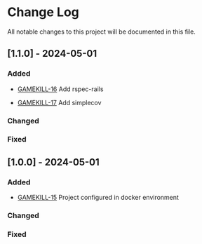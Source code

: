 
# Change Log
All notable changes to this project will be documented in this file.

## [1.1.0] - 2024-05-01

### Added 
  - [GAMEKILL-16](http://tickets.projectname.com/browse/task_16)
    Add rspec-rails

  - [GAMEKILL-17](http://tickets.projectname.com/browse/task_17)
    Add simplecov

### Changed

### Fixed

## [1.0.0] - 2024-05-01

### Added 
  - [GAMEKILL-15](http://tickets.projectname.com/browse/PROJECTNAME-15)
    Project configured in docker environment

### Changed

### Fixed
